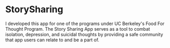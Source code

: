 # StorySharing

I developed this app for one of the programs under UC Berkeley's Food For Thought Program. The Story Sharing App serves as a tool to combat isolation, depression, and suicidal thoughts by providing a safe community that app users can relate to and be a part of. 
